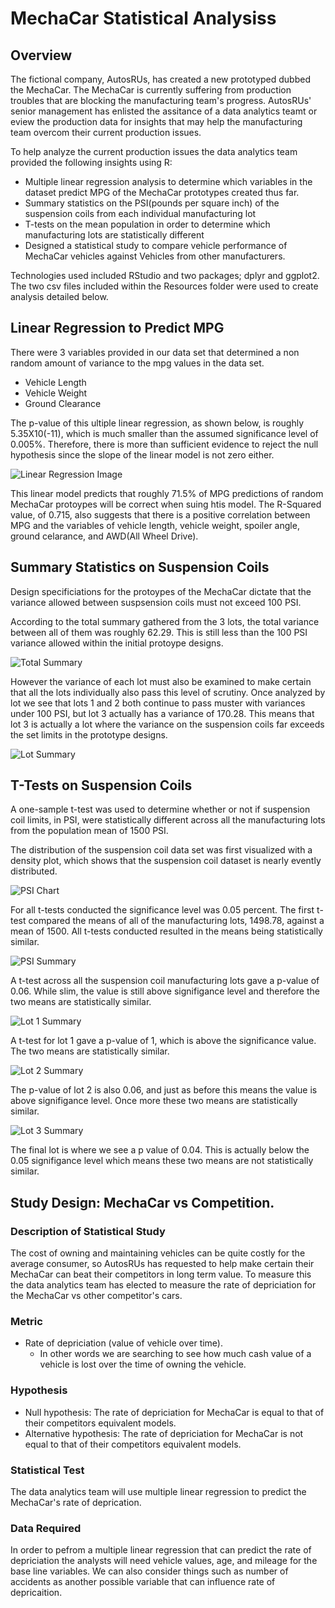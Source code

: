 # MechaCar Statistical Analysiss

## Overview

The fictional company, AutosRUs, has created a new prototyped dubbed the MechaCar. The MechaCar is currently suffering from production troubles that are blocking the manufacturing team's progress. AutosRUs' senior management has enlisted the assitance of a data analytics teamt or eview the production data for insights that may help the manufacturing team overcom their current production issues.

To help analyze the current production issues the data analytics team provided the following insights using R:
- Multiple linear regression analysis to determine which variables in the dataset predict MPG of the MechaCar prototypes created thus far.
- Summary statistics on the PSI(pounds per square inch) of the suspension coils from each individual manufacturing lot
- T-tests on the mean population in order to determine which manufacturing lots are statistically different
- Designed a statistical study to compare vehicle performance of MechaCar vehicles against Vehicles from other manufacturers. 

Technologies used included RStudio and two packages; dplyr and ggplot2. The two csv files included within the Resources folder were used to create analysis detailed below.

## Linear Regression to Predict MPG
There were 3 variables provided in our data set that determined a non random amount of variance to the mpg values in the data set. 

- Vehicle Length
- Vehicle Weight
- Ground Clearance

The p-value of this ultiple linear regression, as shown below, is roughly 5.35X10(-11), which is much smaller than the assumed significance level of 0.005%. Therefore, there is more than sufficient evidence to reject the null hypothesis since the slope of the linear model is not zero either.

![Linear Regression Image](https://i.imgur.com/7zzGIqI.png)

This linear model predicts that roughly 71.5% of MPG predictions of random MechaCar protoypes will be correct when suing htis model. The R-Squared value, of 0.715, also suggests that there is a positive correlation between MPG and the variables of vehicle length, vehicle weight, spoiler angle, ground celarance, and AWD(All Wheel Drive).

## Summary Statistics on Suspension Coils

Design specificiations for the protoypes of the MechaCar dictate that the variance allowed between suspsension coils must not exceed 100 PSI.

According to the total summary gathered from the 3 lots, the total variance between all of them was roughly 62.29. This is still less than the 100 PSI variance allowed within the initial protoype designs. 

![Total Summary](https://i.imgur.com/yh7PKSN.png)

However the variance of each lot must also be examined to make certain that all the lots individually also pass this level of scrutiny. Once analyzed by lot we see that lots 1 and 2 both continue to pass muster with variances under 100 PSI, but lot 3 actually has a variance of 170.28. This means that lot 3 is actually a lot where the variance on the suspension coils far exceeds the set limits in the prototype designs.

![Lot Summary](https://i.imgur.com/IgOzy2E.png)

## T-Tests on Suspension Coils

A one-sample t-test was used to determine whether or not if suspension coil limits, in PSI, were statistically different across all the manufacturing lots from the population mean of 1500 PSI.

The distribution of the suspension coil data set was first visualized with a density plot, which shows that the suspension coil dataset is nearly evently distributed.

![PSI Chart](https://i.imgur.com/QJzW37s.png)

For all t-tests conducted the significance level was 0.05 percent. The first t-test compared the means of all of the manufacturing lots, 1498.78, against a mean of 1500. All t-tests conducted resulted in the means being statistically similar. 

![PSI Summary](https://i.imgur.com/7ehmniV.png)

A t-test across all the suspension coil manufacturing lots gave a p-value of 0.06. While slim, the value is still above signifigance level and therefore the two means are statistically similar.

![Lot 1 Summary](https://i.imgur.com/Yto3BIK.png)

A t-test for lot 1 gave a p-value of 1, which is above the significance value. The two means are statistically similar.

![Lot 2 Summary](https://i.imgur.com/lzbwwzh.png)

The p-value of lot 2 is also 0.06, and just as before this means the value is above signifigance level. Once more these two means are statistically similar.

![Lot 3 Summary](https://i.imgur.com/HhLrVkz.png)

The final lot is where we see a p value of 0.04. This is actually below the 0.05 signifigance level which means these two means are not statistically similar.

## Study Design: MechaCar vs Competition. 

### Description of Statistical Study

The cost of owning and maintaining vehicles can be quite costly for the average consumer, so AutosRUs has requested to help make certain their MechaCar can beat their competitors in long term value. To measure this the data analytics team has elected to measure the rate of depriciation for the MechaCar vs other competitor's cars.

### Metric

- Rate of depriciation (value of vehicle over time). 
  - In other words we are searching to see how much cash value of a vehicle is lost over the time of owning the vehicle.

### Hypothesis

- Null hypothesis: The rate of depriciation for MechaCar is equal to that of their competitors equivalent models. 
- Alternative hypothesis: The rate of depriciation for MechaCar is not equal to that of their competitors equivalent models.

### Statistical Test

The data analytics team will use multiple linear regression to predict the MechaCar's rate of deprication.

### Data Required 

In order to pefrom a multiple linear regression that can predict the rate of depriciation the analysts will need vehicle values, age, and mileage for the base line variables. We can also consider things such as number of accidents as another possible variable that can influence rate of depricaition. 
